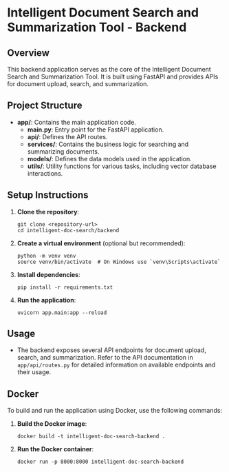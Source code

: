 # Intelligent Document Search and Summarization Tool - Backend

## Overview
This backend application serves as the core of the Intelligent Document Search and Summarization Tool. It is built using FastAPI and provides APIs for document upload, search, and summarization.

## Project Structure
- **app/**: Contains the main application code.
  - **main.py**: Entry point for the FastAPI application.
  - **api/**: Defines the API routes.
  - **services/**: Contains the business logic for searching and summarizing documents.
  - **models/**: Defines the data models used in the application.
  - **utils/**: Utility functions for various tasks, including vector database interactions.

## Setup Instructions
1. **Clone the repository**:
   ```
   git clone <repository-url>
   cd intelligent-doc-search/backend
   ```

2. **Create a virtual environment** (optional but recommended):
   ```
   python -m venv venv
   source venv/bin/activate  # On Windows use `venv\Scripts\activate`
   ```

3. **Install dependencies**:
   ```
   pip install -r requirements.txt
   ```

4. **Run the application**:
   ```
   uvicorn app.main:app --reload
   ```

## Usage
- The backend exposes several API endpoints for document upload, search, and summarization. Refer to the API documentation in `app/api/routes.py` for detailed information on available endpoints and their usage.

## Docker
To build and run the application using Docker, use the following commands:
1. **Build the Docker image**:
   ```
   docker build -t intelligent-doc-search-backend .
   ```

2. **Run the Docker container**:
   ```
   docker run -p 8000:8000 intelligent-doc-search-backend
   ```

